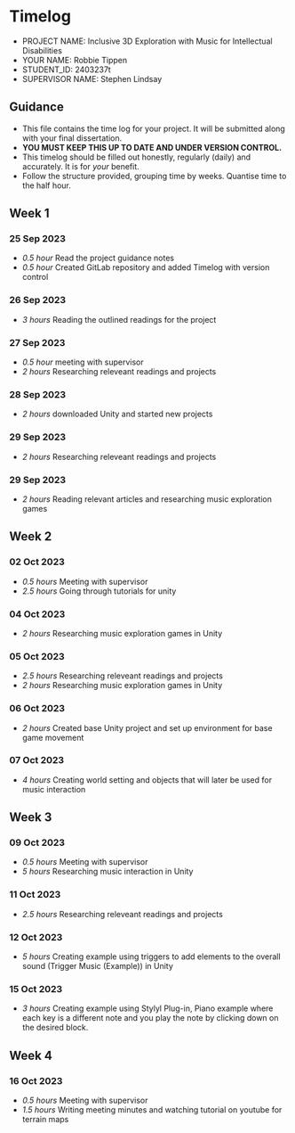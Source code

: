 # Timelog

* PROJECT NAME: Inclusive 3D Exploration with Music for Intellectual Disabilities
* YOUR NAME: Robbie Tippen
* STUDENT_ID: 2403237t
* SUPERVISOR NAME: Stephen Lindsay

## Guidance

* This file contains the time log for your project. It will be submitted along with your final dissertation.
* **YOU MUST KEEP THIS UP TO DATE AND UNDER VERSION CONTROL.**
* This timelog should be filled out honestly, regularly (daily) and accurately. It is for *your* benefit.
* Follow the structure provided, grouping time by weeks.  Quantise time to the half hour.

## Week 1

### 25 Sep 2023

* *0.5 hour* Read the project guidance notes
* *0.5 hour* Created GitLab repository and added Timelog with version control

### 26 Sep 2023

* *3 hours* Reading the outlined readings for the project

### 27 Sep 2023
* *0.5 hour* meeting with supervisor
* *2 hours* Researching releveant readings and projects

### 28 Sep 2023
* *2 hours* downloaded Unity and started new projects

### 29 Sep 2023
* *2 hours* Researching releveant readings and projects

### 29 Sep 2023
* *2 hours* Reading relevant articles and researching music exploration games

## Week 2

### 02 Oct 2023
* *0.5 hours* Meeting with supervisor
* *2.5 hours* Going through tutorials for unity

### 04 Oct 2023
* *2 hours* Researching music exploration games in Unity

### 05 Oct 2023
* *2.5 hours* Researching releveant readings and projects
* *2 hours* Researching music exploration games in Unity

### 06 Oct 2023
* *2 hours* Created base Unity project and set up environment for base game movement

### 07 Oct 2023
* *4 hours* Creating world setting and objects that will later be used for music interaction

## Week 3

### 09 Oct 2023
* *0.5 hours* Meeting with supervisor
* *5 hours* Researching music interaction in Unity

### 11 Oct 2023
* *2.5 hours* Researching releveant readings and projects

### 12 Oct 2023
* *5 hours* Creating example using triggers to add elements to the overall sound (Trigger Music (Example)) in Unity

### 15 Oct 2023
* *3 hours* Creating example using Stylyl Plug-in, Piano example where each key is a different note and you play the note by clicking down on the desired block.

## Week 4

### 16 Oct 2023
* *0.5 hours* Meeting with supervisor
* *1.5 hours* Writing meeting minutes and watching tutorial on youtube for terrain maps
